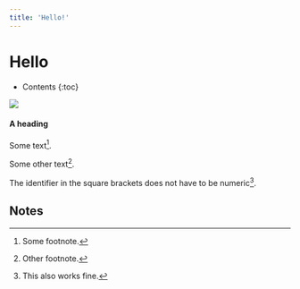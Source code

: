 ```yaml
---
title: 'Hello!'
---
```


#  Hello

- Contents
{:toc}


<img src="https://pngimg.com/uploads/gold/gold_PNG11033.png">




#### A heading

Some text[^1].

Some other text[^2].

The identifier in the square brackets does not have to be numeric[^my_footnote].

## Notes

[^1]: Some footnote.
[^2]: Other footnote.
[^my_footnote]: This also works fine.
